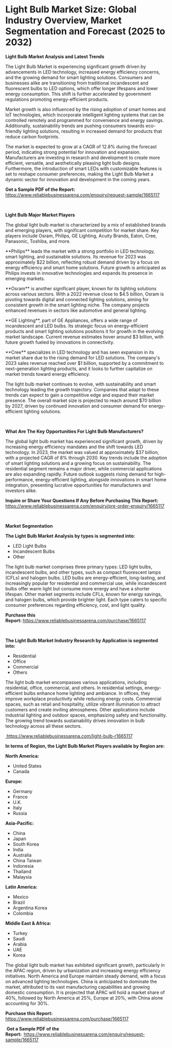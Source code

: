 <p><h1>Light Bulb Market Size: Global Industry Overview, Market Segmentation and Forecast (2025 to 2032)</h1></p><p><strong>Light Bulb Market Analysis and Latest Trends</strong></p>
<p><p>The Light Bulb Market is experiencing significant growth driven by advancements in LED technology, increased energy efficiency concerns, and the growing demand for smart lighting solutions. Consumers and businesses alike are transitioning from traditional incandescent and fluorescent bulbs to LED options, which offer longer lifespans and lower energy consumption. This shift is further accelerated by government regulations promoting energy-efficient products.</p><p>Market growth is also influenced by the rising adoption of smart homes and IoT technologies, which incorporate intelligent lighting systems that can be controlled remotely and programmed for convenience and energy savings. Additionally, sustainability trends are pushing consumers towards eco-friendly lighting solutions, resulting in increased demand for products that reduce carbon footprints.</p><p>The market is expected to grow at a CAGR of 12.8% during the forecast period, indicating strong potential for innovation and expansion. Manufacturers are investing in research and development to create more efficient, versatile, and aesthetically pleasing light bulb designs. Furthermore, the introduction of smart LEDs with customizable features is set to reshape consumer preferences, making the Light Bulb Market a dynamic sector for innovation and development in the coming years.</p></p>
<p><strong>Get a Sample PDF of the Report:&nbsp;</strong> <a href="https://www.reliablebusinessarena.com/enquiry/request-sample/1665117?utm_campaign=3623&utm_medium=2&utm_source=Github&utm_content=ia&utm_term=17042025&utm_id=light-bulb">https://www.reliablebusinessarena.com/enquiry/request-sample/1665117</a></p>
<p>&nbsp;</p>
<p><strong>Light Bulb Major Market Players</strong></p>
<p><p>The global light bulb market is characterized by a mix of established brands and emerging players, with significant competition for market share. Key players include Osram, Philips, GE Lighting, Acuity Brands, Eaton, Cree, Panasonic, Toshiba, and more.</p><p>**Philips** leads the market with a strong portfolio in LED technology, smart lighting, and sustainable solutions. Its revenue for 2023 was approximately $22 billion, reflecting robust demand driven by a focus on energy efficiency and smart home solutions. Future growth is anticipated as Philips invests in innovative technologies and expands its presence in emerging markets.</p><p>**Osram** is another significant player, known for its lighting solutions across various sectors. With a 2022 revenue close to $4.5 billion, Osram is pivoting towards digital and connected lighting solutions, aiming for consistent growth in the smart lighting niche. The company projects enhanced revenues in sectors like automotive and general lighting.</p><p>**GE Lighting**, part of GE Appliances, offers a wide range of incandescent and LED bulbs. Its strategic focus on energy-efficient products and smart lighting solutions positions it for growth in the evolving market landscape. Current revenue estimates hover around $3 billion, with future growth fueled by innovations in connectivity.</p><p>**Cree** specializes in LED technology and has seen expansion in its market share due to the rising demand for LED solutions. The company's 2023 sales revenue reached over $1 billion, supported by a commitment to next-generation lighting products, and it looks to further capitalize on market trends toward energy efficiency.</p><p>The light bulb market continues to evolve, with sustainability and smart technology leading the growth trajectory. Companies that adapt to these trends can expect to gain a competitive edge and expand their market presence. The overall market size is projected to reach around $70 billion by 2027, driven by continued innovation and consumer demand for energy-efficient lighting solutions.</p></p>
<p>&nbsp;</p>
<p><strong>What Are The Key Opportunities For Light Bulb Manufacturers?</strong></p>
<p><p>The global light bulb market has experienced significant growth, driven by increasing energy efficiency mandates and the shift towards LED technology. In 2023, the market was valued at approximately $37 billion, with a projected CAGR of 8% through 2030. Key trends include the adoption of smart lighting solutions and a growing focus on sustainability. The residential segment remains a major driver, while commercial applications are also expanding rapidly. Future outlook suggests rising demand for high-performance, energy-efficient lighting, alongside innovations in smart home integration, presenting lucrative opportunities for manufacturers and investors alike.</p></p>
<p><strong>Inquire or Share Your Questions If Any Before Purchasing This Report:</strong> <a href="https://www.reliablebusinessarena.com/enquiry/pre-order-enquiry/1665117?utm_campaign=3623&utm_medium=2&utm_source=Github&utm_content=ia&utm_term=17042025&utm_id=light-bulb">https://www.reliablebusinessarena.com/enquiry/pre-order-enquiry/1665117</a></p>
<p>&nbsp;</p>
<p><strong>Market Segmentation</strong></p>
<p><strong>The Light Bulb Market Analysis by types is segmented into:</strong></p>
<p><ul><li>LED Light Bulbs</li><li>Incandescent Bulbs</li><li>Other</li></ul></p>
<p><p>The light bulb market comprises three primary types: LED light bulbs, incandescent bulbs, and other types, such as compact fluorescent lamps (CFLs) and halogen bulbs. LED bulbs are energy-efficient, long-lasting, and increasingly popular for residential and commercial use, while incandescent bulbs offer warm light but consume more energy and have a shorter lifespan. Other market segments include CFLs, known for energy savings, and halogen bulbs, which provide brighter light. Each type caters to specific consumer preferences regarding efficiency, cost, and light quality.</p></p>
<p><strong>Purchase this Report:&nbsp;</strong><a href="https://www.reliablebusinessarena.com/purchase/1665117?utm_campaign=3623&utm_medium=2&utm_source=Github&utm_content=ia&utm_term=17042025&utm_id=light-bulb">https://www.reliablebusinessarena.com/purchase/1665117</a></p>
<p>&nbsp;</p>
<p><strong>The Light Bulb Market Industry Research by Application is segmented into:</strong></p>
<p><ul><li>Residential</li><li>Office</li><li>Commercial</li><li>Others</li></ul></p>
<p><p>The light bulb market encompasses various applications, including residential, office, commercial, and others. In residential settings, energy-efficient bulbs enhance home lighting and ambiance. In offices, they improve workplace productivity while reducing energy costs. Commercial spaces, such as retail and hospitality, utilize vibrant illumination to attract customers and create inviting atmospheres. Other applications include industrial lighting and outdoor spaces, emphasizing safety and functionality. The growing trend towards sustainability drives innovation in bulb technology across all these sectors.</p></p>
<p><a href="https://www.reliablebusinessarena.com/light-bulb-r1665117?utm_campaign=3623&utm_medium=2&utm_source=Github&utm_content=ia&utm_term=17042025&utm_id=light-bulb">&nbsp;https://www.reliablebusinessarena.com/light-bulb-r1665117</a></p>
<p><strong>In terms of Region, the Light Bulb Market Players available by Region are:</strong></p>
<p>
    <p> <strong> North America: </strong>
        <ul>
            <li>United States</li>
            <li>Canada</li>
        </ul>
        </p> 
    <p> <strong> Europe: </strong>
        <ul>
            <li>Germany</li>
            <li>France</li>
            <li>U.K.</li>
            <li>Italy</li>
            <li>Russia</li>
        </ul>
        </p> 
    <p> <strong> Asia-Pacific: </strong>
        <ul>
            <li>China</li>
            <li>Japan</li>
            <li>South Korea</li>
            <li>India</li>
            <li>Australia</li>
            <li>China Taiwan</li>
            <li>Indonesia</li>
            <li>Thailand</li>
            <li>Malaysia</li>
        </ul>
        </p> 
    <p> <strong> Latin America: </strong>
        <ul>
            <li>Mexico</li>
            <li>Brazil</li>
            <li>Argentina Korea</li>
            <li>Colombia</li>
        </ul>
        </p> 
    <p> <strong> Middle East & Africa: </strong>
        <ul>
            <li>Turkey</li>
            <li>Saudi</li>
            <li>Arabia</li>
            <li>UAE</li>
            <li>Korea</li>
        </ul>
    </p>
    </p>
<p><p>The global light bulb market has exhibited significant growth, particularly in the APAC region, driven by urbanization and increasing energy efficiency initiatives. North America and Europe maintain steady demand, with a focus on advanced lighting technologies. China is anticipated to dominate the market, attributed to its vast manufacturing capabilities and growing domestic consumption. It is projected that APAC will hold a market share of 40%, followed by North America at 25%, Europe at 20%, with China alone accounting for 30%.</p></p>
<p><strong>Purchase this Report: </strong><a href="https://www.reliablebusinessarena.com/purchase/1665117?utm_campaign=3623&utm_medium=2&utm_source=Github&utm_content=ia&utm_term=17042025&utm_id=light-bulb">https://www.reliablebusinessarena.com/purchase/1665117</a></p>
<p>&nbsp;<strong>Get a Sample PDF of the Report:&nbsp;&nbsp;</strong><a href="https://www.reliablebusinessarena.com/enquiry/request-sample/1665117?utm_campaign=3623&utm_medium=2&utm_source=Github&utm_content=ia&utm_term=17042025&utm_id=light-bulb">https://www.reliablebusinessarena.com/enquiry/request-sample/1665117</a></p>
<p><strong></strong></p>
<p><p></p><p></p><p></p></p>